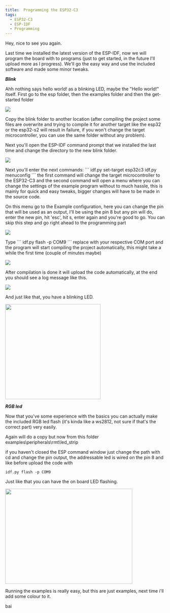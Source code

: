 ```yaml
---
title:  Programming the ESP32-C3
tags:
  - ESP32-C3
  - ESP-IDF
  - Programming
---
```

Hey, nice to see you again.

Last time we installed the latest version of the ESP-IDF, now we will program the board with to programs (just to get started, in the future I'll upload more as I progress). We'll go the easy way and use the included software and made some minor tweaks.

***Blink***

Ahh nothing says hello world! as a blinking LED, maybe the "Hello world!" itself. First go to the esp folder, then the examples folder and then the get-started folder
<p class="aligncenter">
    <img src="{{site.baseurl}}/assets/p0-0222.jpg"/>
</p>
Copy the blink folder to another location (after compiling the project some files are overwrite and trying to compile it for another target like the esp32 or the esp32-s2 will result in failure, if you won't change the target microcontroller, you can use the same folder without any problem).

Next you'll open the ESP-IDF command prompt that we installed the last time and change the directory to the new blink folder.
<p class="aligncenter">
    <img src="{{site.baseurl}}/assets/p1-0222.jpg"/>
</p>
Next you'll enter the next commands:
```
idf.py set-target esp32c3
idf.py menuconfig
```
the first command will change the target microcontroller to the ESP32-C3 and the second command will open a menu where you can change the settings of the example program without to much hassle, this is mainly for quick and easy tweaks, bigger changes will have to be made in the source code.

On this menu go to the Example configuration, here you can change the pin that will be used as an output, I'll be using the pin 8 but any pin will do, enter the new pin, hit 'esc', hit s, enter again and you're good to go. You can skip this step and go right ahead to the programming part
<p class="aligncenter">
    <img src="{{site.baseurl}}/assets/p2-0222.jpg"/>
</p>
Type
```
idf.py flash -p COM9
```
replace with your respective COM port and the program will start compiling the project automatically, this might take a while the first time (couple of minutes maybe)
<p class="aligncenter">
    <img src="{{site.baseurl}}/assets/p3-0222.jpg"/>
</p>
After compilation is done it will upload the code automatically, at the end you should see a log message like this.
<p class="aligncenter">
    <img src="{{site.baseurl}}/assets/p4-0222.jpg"/>
</p>
And just like that, you have a blinking LED.
<p class="aligncenter">
    <img src="{{site.baseurl}}/assets/gif.gif" width="300" height="300"/>
</p>

***RGB led***

Now that you've some experience with the basics you can actually make the included RGB led flash (it's kinda like a ws2812, not sure if that's the correct part) very easily.

Again will do a copy but now from this folder examples\peripherals\rmt\led_strip

if you haven't closed the ESP command window just change the path with cd and change the pin output, the addressable led is wired on the pin 8 and like before upload the code with 

```
idf.py flash -p COM9
```
Just like that you can have the on board LED flashing.
<p class="aligncenter">
    <img src="{{site.baseurl}}/assets/gif2.gif" width="400" height="300"/>
</p>

Running the examples is really easy, but this are just examples, next time i'll add some colour to it.

bai